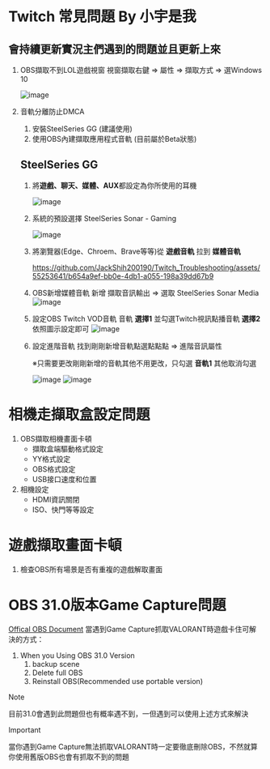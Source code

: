 # Twitch 常見問題 By 小宇是我
會持續更新實況主們遇到的問題並且更新上來
---

1. OBS擷取不到LOL遊戲視窗
   視窗擷取右鍵 => 屬性 => 擷取方式 => 選Windows 10
   
   ![image](https://github.com/JackShih200190/Twitch_Troubleshooting/assets/55253641/758d6fa7-a8c4-4ef6-a041-8186786a0310)

2. 音軌分離防止DMCA
   1. 安裝SteelSeries GG (建議使用)
   2. 使用OBS內建擷取應用程式音軌 (目前屬於Beta狀態)

   ## SteelSeries GG
      1. 將**遊戲、聊天、媒體、AUX**都設定為你所使用的耳機

         ![image](https://github.com/JackShih200190/Twitch_Troubleshooting/assets/55253641/9e2dc66e-c76a-4589-afbc-9e5ab90dce84)

      2. 系統的預設選擇 SteelSeries Sonar - Gaming

         ![image](https://github.com/JackShih200190/Twitch_Troubleshooting/assets/55253641/8ef347b0-f2d1-42e5-84ec-7d05135fdda8)

      3. 將瀏覽器(Edge、Chroem、Brave等等)從 **遊戲音軌** 拉到 **媒體音軌**
      
         https://github.com/JackShih200190/Twitch_Troubleshooting/assets/55253641/b654a9ef-bb0e-4db1-a055-198a39dd67b9

      4. OBS新增媒體音軌
        新增 擷取音訊輸出 => 選取 SteelSeries Sonar Media
         ![image](https://github.com/JackShih200190/Twitch_Troubleshooting/assets/55253641/1c2ce7b8-5d9e-4dbd-9534-104559524869)
        
      6. 設定OBS Twitch VOD音軌
         音軌 **選擇1** 並勾選Twitch視訊點播音軌 **選擇2** 依照圖示設定即可
         ![image](https://github.com/JackShih200190/Twitch_Troubleshooting/assets/55253641/6bfe17b5-1a85-4b34-8c54-3e391b6a42af)

      7. 設定進階音軌
         找到剛剛新增音軌點選點點點 => 進階音訊屬性

         ※只需要更改剛剛新增的音軌其他不用更改，只勾選 **音軌1** 其他取消勾選
         
         ![image](https://github.com/JackShih200190/Twitch_Troubleshooting/assets/55253641/5df518e5-5e38-4ec6-a5f2-e495860b8758)
         ![image](https://github.com/JackShih200190/Twitch_Troubleshooting/assets/55253641/89f7bdcf-c20b-428c-a45d-999af2a90cf0)

# 相機走擷取盒設定問題
1. OBS擷取相機畫面卡頓
   - 擷取盒端驅動格式設定
   - YY格式設定
   - OBS格式設定
   - USB接口速度和位置
2. 相機設定
   - HDMI資訊關閉
   - ISO、快門等等設定

# 遊戲擷取畫面卡頓
   1. 檢查OBS所有場景是否有重複的遊戲解取畫面

# OBS 31.0版本Game Capture問題
[Offical OBS Document](https://obsproject.com/kb/capture-hook-certificate-update)
當遇到Game Capture抓取VALORANT時遊戲卡住可解決的方式：
1. When you Using OBS 31.0 Version
   1. backup scene
   2. Delete full OBS
   3. Reinstall OBS(Recommended use portable version)

> [!NOTE]  
> 目前31.0會遇到此問題但也有概率遇不到，一但遇到可以使用上述方式來解決

> [!IMPORTANT]  
> 當你遇到Game Capture無法抓取VALORANT時一定要徹底刪除OBS，不然就算你使用舊版OBS也會有抓取不到的問題
